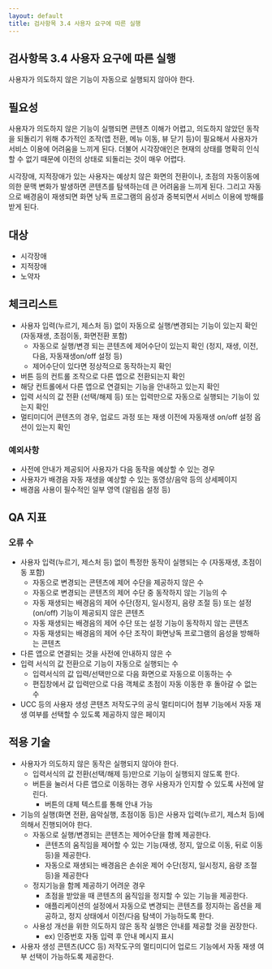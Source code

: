 ```yaml
---
layout: default
title: 검사항목 3.4 사용자 요구에 따른 실행
---
```


## 검사항목 3.4 사용자 요구에 따른 실행
사용자가 의도하지 않은 기능이 자동으로 실행되지 않아야 한다.

## 필요성
사용자가 의도하지 않은 기능이 실행되면 콘텐츠 이해가 어렵고, 의도하지 않았던 동작을 되돌리기 위해 추가적인 조작(앱 전환, 메뉴 이동, 뷰 닫기 등)이 필요해서 사용자가 서비스 이용에 어려움을 느끼게 된다. 더불어 시각장애인은 현재의 상태를 명확히 인식할 수 없기 때문에 이전의 상태로 되돌리는 것이 매우 어렵다.

시각장애, 지적장애가 있는 사용자는 예상치 않은 화면의 전환이나, 초점의 자동이동에 의한 문맥 변화가 발생하면 콘텐츠를 탐색하는데 큰 어려움을 느끼게 된다. 그리고 자동으로 배경음이 재생되면 화면 낭독 프로그램의 음성과 중복되면서 서비스 이용에 방해를 받게 된다.

## 대상
* 시각장애
* 지적장애
* 노약자

## 체크리스트
* 사용자 입력(누르기, 제스처 등) 없이 자동으로 실행/변경되는 기능이 있는지 확인 (자동재생, 초점이동, 화면전환 포함)
  * 자동으로 실행/변경 되는 콘텐츠에 제어수단이 있는지 확인 (정지, 재생, 이전, 다음, 자동재생on/off 설정 등)
  * 제어수단이 있다면 정상적으로 동작하는지 확인
* 버튼 등의 컨트롤 조작으로 다른 앱으로 전환되는지 확인
* 해당 컨트롤에서 다른 앱으로 연결되는 기능을 안내하고 있는지 확인
* 입력 서식의 값 전환 (선택/해제 등) 또는 입력만으로 자동으로 실행되는 기능이 있는지 확인
* 멀티미디어 콘텐츠의 경우, 업로드 과정 또는 재생 이전에 자동재생 on/off 설정 옵션이 있는지 확인

### 예외사항
* 사전에 안내가 제공되어 사용자가 다음 동작을 예상할 수 있는 경우
* 사용자가 배경음 자동 재생을 예상할 수 있는 동영상/음악 등의 상세페이지
* 배경음 사용이 필수적인 일부 영역 (알림음 설정 등)

## QA 지표
### 오류 수
* 사용자 입력(누르기, 제스처 등) 없이 특정한 동작이 실행되는 수 (자동재생, 초점이동 포함)
  * 자동으로 변경되는 콘텐츠에 제어 수단을 제공하지 않은 수
  * 자동으로 변경되는 콘텐츠의 제어 수단 중 동작하지 않는 기능의 수
  * 자동 재생되는 배경음의 제어 수단(정지, 일시정지, 음량 조절 등) 또는 설정(on/off) 기능이 제공되지 않은 콘텐츠
  * 자동 재생되는 배경음의 제어 수단 또는 설정 기능이 동작하지 않는 콘텐츠
  * 자동 재생되는 배경음의 제어 수단 조작이 화면낭독 프로그램의 음성을 방해하는 콘텐츠
* 다른 앱으로 연결되는 것을 사전에 안내하지 않은 수
* 입력 서식의 값 전환으로 기능이 자동으로 실행되는 수
  * 입력서식의 값 입력/선택만으로 다음 화면으로 자동으로 이동하는 수
  * 편집창에서 값 입력만으로 다음 객체로 초점이 자동 이동한 후 돌아갈 수 없는 수
* UCC 등의 사용자 생성 콘텐츠 저작도구의 공식 멀티미디어 첨부 기능에서 자동 재생 여부를 선택할 수 있도록 제공하지 않은 페이지

## 적용 기술
* 사용자가 의도하지 않은 동작은 실행되지 않아야 한다.
  * 입력서식의 값 전환(선택/해제 등)만으로 기능이 실행되지 않도록 한다.
  * 버튼을 눌러서 다른 앱으로 이동하는 경우 사용자가 인지할 수 있도록 사전에 알린다.
    * 버튼의 대체 텍스트를 통해 안내 가능
* 기능의 실행(화면 전환, 음악실행, 초점이동 등)은 사용자 입력(누르기, 제스처 등)에 의해서 진행되어야 한다.
  * 자동으로 실행/변경되는 콘텐츠는 제어수단을 함께 제공한다.
    * 콘텐츠의 움직임을 제어할 수 있는 기능(재생, 정지, 앞으로 이동, 뒤로 이동 등)을 제공한다.
    * 자동으로 재생되는 배경음은 손쉬운 제어 수단(정지, 일시정지, 음량 조절 등)을 제공한다
  * 정지기능을 함께 제공하기 어려운 경우
    * 초점을 받았을 때 콘텐츠의 움직임을 정지할 수 있는 기능을 제공한다.
    * 애플리케이션의 설정에서 자동으로 변경되는 콘텐츠를 정지하는 옵션을 제공하고, 정지 상태에서 이전/다음 탐색이 가능하도록 한다.
  * 사용성 개선을 위한 의도하지 않은 동작 실행은 안내를 제공할 것을 권장한다.
    * ex) 인증번호 자동 입력 후 안내 메시지 표시
* 사용자 생성 콘텐츠(UCC 등) 저작도구의 멀티미디어 업로드 기능에서 자동 재생 여부 선택이 가능하도록 제공한다.
